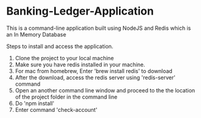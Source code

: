 # Banking-Ledger-Application
This is a command-line application built using NodeJS and Redis which is an In Memory Database

Steps to install and access the application.

1. Clone the project to your local machine
2. Make sure you have redis installed in your machine.
3. For mac from homebrew, Enter 'brew install redis' to download
3. After the download, access the redis server using 'redis-server' command
2. Open an another command line window and proceed to the the location of the project folder in the command line
3. Do 'npm install'
4. Enter command 'check-account'
 
